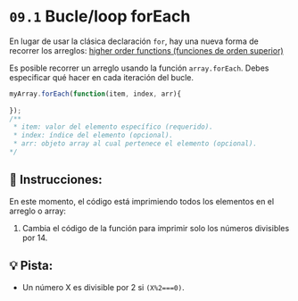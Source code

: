 # `09.1` Bucle/loop forEach 

En lugar de usar la clásica declaración `for`, hay una nueva forma de recorrer los arreglos: [ higher order functions (funciones de orden superior) ](https://www.youtube.com/watch?v=rRgD1yVwIvE)

Es posible recorrer un arreglo usando la función `array.forEach`. Debes especificar qué hacer en cada iteración del bucle.

```js
myArray.forEach(function(item, index, arr){
		
});
/**
 * item: valor del elemento específico (requerido).
 * index: índice del elemento (opcional).
 * arr: objeto array al cual pertenece el elemento (opcional).
*/
```

## :pencil: Instrucciones:

En este momento, el código está imprimiendo todos los elementos en el arreglo o array: 

1. Cambia el código de la función para imprimir solo los números divisibles por 14.

## :bulb: Pista:

+ Un número X es divisible por 2 si `(X%2===0)`.